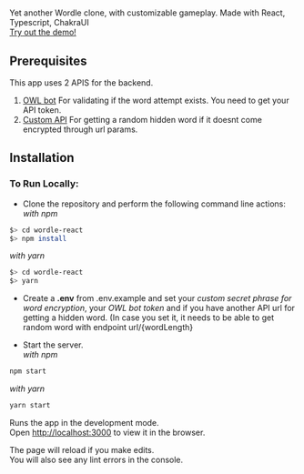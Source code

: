 # <Hello Wordle/>

Yet another Wordle clone, with customizable gameplay. Made with React, Typescript, ChakraUI\
[Try out the demo!](https://hellowordle.xyz)

## Prerequisites
This app uses 2 APIS for the backend.
1. [OWL bot](https://owlbot.info/) For validating if the word attempt exists. You need to get your API token.
2. [Custom API](https://github.com/facundoleanez/wordle-server) For getting a random hidden word if it doesnt come encrypted through url params.

## Installation

### To Run Locally:

* Clone the repository and perform the following command line actions:\
_with npm_
```bash
$> cd wordle-react
$> npm install
```
_with yarn_
```bash
$> cd wordle-react
$> yarn
```
* Create a **.env** from .env.example and set your _custom secret phrase for word encryption_, your _OWL bot token_ and if you have another API url for getting a hidden word. (In case you set it, it needs to be able to get random word with endpoint url/{wordLength}

* Start the server.\
   _with npm_
```bash
npm start
```
_with yarn_
```bash
yarn start
```

Runs the app in the development mode.\
Open [http://localhost:3000](http://localhost:3000) to view it in the browser.

The page will reload if you make edits.\
You will also see any lint errors in the console.


